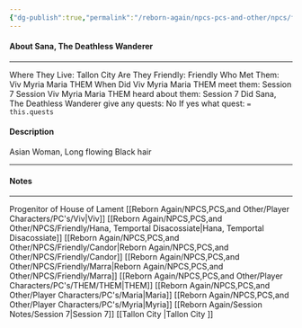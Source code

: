 ```yaml
---
{"dg-publish":true,"permalink":"/reborn-again/npcs-pcs-and-other/npcs/friendly/sana-the-deathless-wanderer/"}
---
```



#### About Sana, The Deathless Wanderer
---
Where They Live: Tallon City 
Are They Friendly: Friendly 
Who Met Them: Viv Myria Maria THEM
When Did Viv Myria Maria THEM meet them: Session 7
Session Viv Myria Maria THEM heard about them: Session 7
Did Sana, The Deathless Wanderer give any quests: No
	If yes what quest: `= this.quests`


#### Description
Asian Woman, Long flowing Black hair

---

#### Notes
---
Progenitor of House of Lament 
[[Reborn Again/NPCS,PCS,and Other/Player Characters/PC's/Viv\|Viv]]
[[Reborn Again/NPCS,PCS,and Other/NPCS/Friendly/Hana, Temportal Disacossiate\|Hana, Temportal Disacossiate]]
[[Reborn Again/NPCS,PCS,and Other/NPCS/Friendly/Candor\|Reborn Again/NPCS,PCS,and Other/NPCS/Friendly/Candor]]
[[Reborn Again/NPCS,PCS,and Other/NPCS/Friendly/Marra\|Reborn Again/NPCS,PCS,and Other/NPCS/Friendly/Marra]]
[[Reborn Again/NPCS,PCS,and Other/Player Characters/PC's/THEM/THEM\|THEM]]
[[Reborn Again/NPCS,PCS,and Other/Player Characters/PC's/Maria\|Maria]]
[[Reborn Again/NPCS,PCS,and Other/Player Characters/PC's/Myria\|Myria]]
[[Reborn Again/Session Notes/Session 7\|Session 7]]
[[Tallon City \|Tallon City ]]

